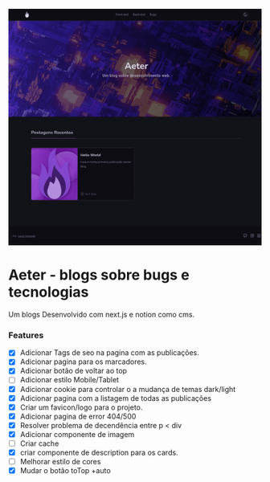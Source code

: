 ![Preview Aeter Blog Home](./doc/preview.png)

# Aeter - blogs sobre bugs e tecnologias

Um blogs Desenvolvido com next.js e notion como cms.

### Features

- [x] Adicionar Tags de seo na pagina com as publicações.
- [x] Adicionar pagina para os marcadores.
- [x] Adicionar botão de voltar ao top
- [ ] Adicionar estilo Mobile/Tablet
- [x] Adicionar cookie para controlar o a mudança de temas dark/light
- [x] Adicionar pagina com a listagem de todas as publicações
- [x] Criar um favicon/logo para o projeto.
- [x] Adicionar pagina de error 404/500
- [x] Resolver problema de decendência entre p < div
- [x] Adicionar componente de imagem
- [ ] Criar cache
- [x] criar componente de description para os cards.
- [ ] Melhorar estilo de cores
- [x] Mudar o botão toTop +auto

